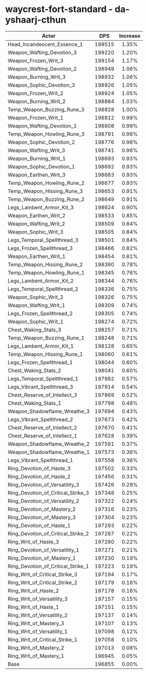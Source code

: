 # waycrest-fort-standard - da-yshaarj-cthun
| Actor | DPS | Increase |
|---|:---:|:---:|
|Head_Incandescent_Essence_1|199515|1.35%|
|Weapon_Wafting_Devotion_3|199220|1.20%|
|Weapon_Frozen_Writ_3|199154|1.17%|
|Weapon_Wafting_Devotion_2|198949|1.06%|
|Weapon_Burning_Writ_3|198932|1.06%|
|Weapon_Sophic_Devotion_3|198926|1.05%|
|Weapon_Frozen_Writ_2|198924|1.05%|
|Weapon_Burning_Writ_2|198884|1.03%|
|Temp_Weapon_Buzzing_Rune_3|198828|1.00%|
|Weapon_Frozen_Writ_1|198812|0.99%|
|Weapon_Wafting_Devotion_1|198808|0.99%|
|Temp_Weapon_Howling_Rune_3|198791|0.98%|
|Weapon_Sophic_Devotion_2|198776|0.98%|
|Weapon_Wafting_Writ_3|198741|0.96%|
|Weapon_Burning_Writ_1|198693|0.93%|
|Weapon_Sophic_Devotion_1|198692|0.93%|
|Weapon_Earthen_Writ_3|198683|0.93%|
|Temp_Weapon_Howling_Rune_2|198677|0.93%|
|Temp_Weapon_Hissing_Rune_3|198653|0.91%|
|Temp_Weapon_Buzzing_Rune_2|198649|0.91%|
|Legs_Lambent_Armor_Kit_3|198624|0.90%|
|Weapon_Earthen_Writ_2|198533|0.85%|
|Weapon_Wafting_Writ_2|198509|0.84%|
|Weapon_Sophic_Writ_3|198505|0.84%|
|Legs_Temporal_Spellthread_3|198501|0.84%|
|Legs_Frozen_Spellthread_3|198466|0.82%|
|Weapon_Earthen_Writ_1|198454|0.81%|
|Temp_Weapon_Hissing_Rune_2|198390|0.78%|
|Temp_Weapon_Howling_Rune_1|198345|0.76%|
|Legs_Lambent_Armor_Kit_2|198344|0.76%|
|Legs_Temporal_Spellthread_2|198336|0.75%|
|Weapon_Sophic_Writ_2|198326|0.75%|
|Weapon_Wafting_Writ_1|198309|0.74%|
|Legs_Frozen_Spellthread_2|198305|0.74%|
|Weapon_Sophic_Writ_1|198274|0.72%|
|Chest_Waking_Stats_3|198257|0.71%|
|Temp_Weapon_Buzzing_Rune_1|198248|0.71%|
|Legs_Lambent_Armor_Kit_1|198128|0.65%|
|Temp_Weapon_Hissing_Rune_1|198060|0.61%|
|Legs_Frozen_Spellthread_1|198044|0.60%|
|Chest_Waking_Stats_2|198041|0.60%|
|Legs_Temporal_Spellthread_1|197982|0.57%|
|Legs_Vibrant_Spellthread_3|197914|0.54%|
|Chest_Reserve_of_Intellect_3|197869|0.52%|
|Chest_Waking_Stats_1|197798|0.48%|
|Weapon_Shadowflame_Wreathe_3|197694|0.43%|
|Legs_Vibrant_Spellthread_2|197673|0.42%|
|Chest_Reserve_of_Intellect_2|197670|0.41%|
|Chest_Reserve_of_Intellect_1|197628|0.39%|
|Weapon_Shadowflame_Wreathe_2|197591|0.37%|
|Weapon_Shadowflame_Wreathe_1|197573|0.36%|
|Legs_Vibrant_Spellthread_1|197558|0.36%|
|Ring_Devotion_of_Haste_3|197502|0.33%|
|Ring_Devotion_of_Haste_2|197456|0.31%|
|Ring_Devotion_of_Versatility_3|197426|0.29%|
|Ring_Devotion_of_Critical_Strike_3|197348|0.25%|
|Ring_Devotion_of_Versatility_2|197322|0.24%|
|Ring_Devotion_of_Mastery_2|197316|0.23%|
|Ring_Devotion_of_Mastery_3|197304|0.23%|
|Ring_Devotion_of_Haste_1|197293|0.22%|
|Ring_Devotion_of_Critical_Strike_2|197287|0.22%|
|Ring_Writ_of_Haste_3|197280|0.22%|
|Ring_Devotion_of_Versatility_1|197271|0.21%|
|Ring_Devotion_of_Mastery_1|197230|0.19%|
|Ring_Devotion_of_Critical_Strike_1|197223|0.19%|
|Ring_Writ_of_Critical_Strike_3|197194|0.17%|
|Ring_Writ_of_Critical_Strike_2|197179|0.16%|
|Ring_Writ_of_Haste_2|197178|0.16%|
|Ring_Writ_of_Versatility_3|197157|0.15%|
|Ring_Writ_of_Haste_1|197151|0.15%|
|Ring_Writ_of_Versatility_2|197137|0.14%|
|Ring_Writ_of_Mastery_3|197107|0.13%|
|Ring_Writ_of_Versatility_1|197098|0.12%|
|Ring_Writ_of_Critical_Strike_1|197058|0.10%|
|Ring_Writ_of_Mastery_2|197013|0.08%|
|Ring_Writ_of_Mastery_1|196945|0.05%|
|Base|196855|0.00%|
